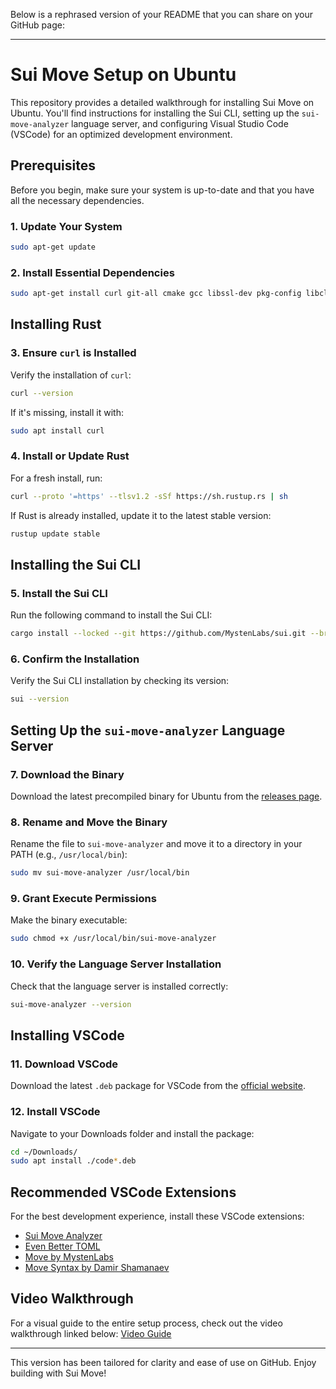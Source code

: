 Below is a rephrased version of your README that you can share on your GitHub page:

---

# Sui Move Setup on Ubuntu

This repository provides a detailed walkthrough for installing Sui Move on Ubuntu. You'll find instructions for installing the Sui CLI, setting up the `sui-move-analyzer` language server, and configuring Visual Studio Code (VSCode) for an optimized development environment.

## Prerequisites

Before you begin, make sure your system is up-to-date and that you have all the necessary dependencies.

### 1. Update Your System
```bash
sudo apt-get update
```

### 2. Install Essential Dependencies
```bash
sudo apt-get install curl git-all cmake gcc libssl-dev pkg-config libclang-dev libpq-dev build-essential
```

## Installing Rust

### 3. Ensure `curl` is Installed
Verify the installation of `curl`:
```bash
curl --version
```
If it's missing, install it with:
```bash
sudo apt install curl
```

### 4. Install or Update Rust
For a fresh install, run:
```bash
curl --proto '=https' --tlsv1.2 -sSf https://sh.rustup.rs | sh
```
If Rust is already installed, update it to the latest stable version:
```bash
rustup update stable
```

## Installing the Sui CLI

### 5. Install the Sui CLI
Run the following command to install the Sui CLI:
```bash
cargo install --locked --git https://github.com/MystenLabs/sui.git --branch testnet sui --features tracing
```

### 6. Confirm the Installation
Verify the Sui CLI installation by checking its version:
```bash
sui --version
```

## Setting Up the `sui-move-analyzer` Language Server

### 7. Download the Binary
Download the latest precompiled binary for Ubuntu from the [releases page](https://github.com/movebit/sui-move-analyzer/releases/download/v1.1.8/sui-move-analyzer-ubuntu22.04-x86_64-v1.1.8).

### 8. Rename and Move the Binary
Rename the file to `sui-move-analyzer` and move it to a directory in your PATH (e.g., `/usr/local/bin`):
```bash
sudo mv sui-move-analyzer /usr/local/bin
```

### 9. Grant Execute Permissions
Make the binary executable:
```bash
sudo chmod +x /usr/local/bin/sui-move-analyzer
```

### 10. Verify the Language Server Installation
Check that the language server is installed correctly:
```bash
sui-move-analyzer --version
```

## Installing VSCode

### 11. Download VSCode
Download the latest `.deb` package for VSCode from the [official website](https://code.visualstudio.com/sha/download?build=stable&os=linux-deb-x64).

### 12. Install VSCode
Navigate to your Downloads folder and install the package:
```bash
cd ~/Downloads/
sudo apt install ./code*.deb
```

## Recommended VSCode Extensions

For the best development experience, install these VSCode extensions:
- [Sui Move Analyzer](https://marketplace.visualstudio.com/items?itemName=MoveBit.sui-move-analyzer)
- [Even Better TOML](https://marketplace.visualstudio.com/items?itemName=tamasfe.even-better-toml)
- [Move by MystenLabs](https://marketplace.visualstudio.com/items?itemName=mysten.move)
- [Move Syntax by Damir Shamanaev](https://marketplace.visualstudio.com/items?itemName=damirka.move-syntax)

## Video Walkthrough

For a visual guide to the entire setup process, check out the video walkthrough linked below:
[Video Guide](#)

---

This version has been tailored for clarity and ease of use on GitHub. Enjoy building with Sui Move!
